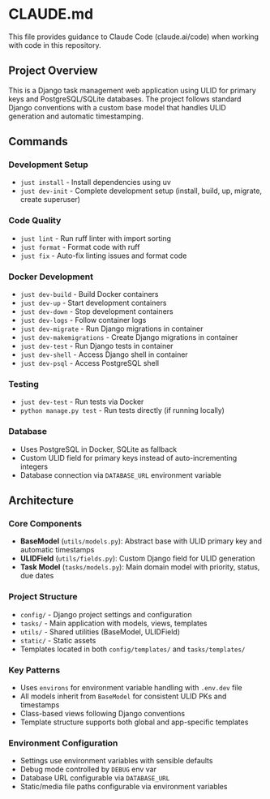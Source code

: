 # CLAUDE.md

This file provides guidance to Claude Code (claude.ai/code) when working with code in this repository.

## Project Overview

This is a Django task management web application using ULID for primary keys and PostgreSQL/SQLite databases. The project follows standard Django conventions with a custom base model that handles ULID generation and automatic timestamping.

## Commands

### Development Setup
- `just install` - Install dependencies using uv
- `just dev-init` - Complete development setup (install, build, up, migrate, create superuser)

### Code Quality
- `just lint` - Run ruff linter with import sorting
- `just format` - Format code with ruff
- `just fix` - Auto-fix linting issues and format code

### Docker Development
- `just dev-build` - Build Docker containers
- `just dev-up` - Start development containers
- `just dev-down` - Stop development containers
- `just dev-logs` - Follow container logs
- `just dev-migrate` - Run Django migrations in container
- `just dev-makemigrations` - Create Django migrations in container
- `just dev-test` - Run Django tests in container
- `just dev-shell` - Access Django shell in container
- `just dev-psql` - Access PostgreSQL shell

### Testing
- `just dev-test` - Run tests via Docker
- `python manage.py test` - Run tests directly (if running locally)

### Database
- Uses PostgreSQL in Docker, SQLite as fallback
- Custom ULID field for primary keys instead of auto-incrementing integers
- Database connection via `DATABASE_URL` environment variable

## Architecture

### Core Components
- **BaseModel** (`utils/models.py`): Abstract base with ULID primary key and automatic timestamps
- **ULIDField** (`utils/fields.py`): Custom Django field for ULID generation
- **Task Model** (`tasks/models.py`): Main domain model with priority, status, due dates

### Project Structure
- `config/` - Django project settings and configuration
- `tasks/` - Main application with models, views, templates
- `utils/` - Shared utilities (BaseModel, ULIDField)
- `static/` - Static assets
- Templates located in both `config/templates/` and `tasks/templates/`

### Key Patterns
- Uses `environs` for environment variable handling with `.env.dev` file
- All models inherit from `BaseModel` for consistent ULID PKs and timestamps
- Class-based views following Django conventions
- Template structure supports both global and app-specific templates

### Environment Configuration
- Settings use environment variables with sensible defaults
- Debug mode controlled by `DEBUG` env var
- Database URL configurable via `DATABASE_URL`
- Static/media file paths configurable via environment variables
